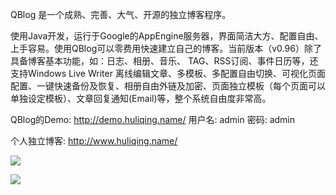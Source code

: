 QBlog 是一个成熟、完善、大气、开源的独立博客程序。

使用Java开发，运行于Google的AppEngine服务器，界面简洁大方、配置自由、上手容易。使用QBlog可以零费用快速建立自己的博客。当前版本（v0.96）除了具备博客基本功能，如：日志、相册、音乐、 TAG、RSS订阅、事件日历等，还支持Windows Live Writer 离线编辑文章、多模板、多配置自由切换、可视化页面配置、一键快速备份及恢复、相册自由外链及加密、页面独立模板（每个页面可以单独设定模板）、文章回复通知(Email)等，整个系统自由度非常高。

QBlog的Demo: http://demo.huliqing.name/ 用户名: admin  密码: admin

个人独立博客: http://www.huliqing.name/

[![](http://huliqing-blog.appspot.com/photo/photoId=320002?ccc.png)](http://huliqing-blog.appspot.com/photo/photoId=320002)

[![](http://huliqing-blog.appspot.com/photo/photoId=372003?ccc.png)](http://huliqing-blog.appspot.com/photo/photoId=372003)